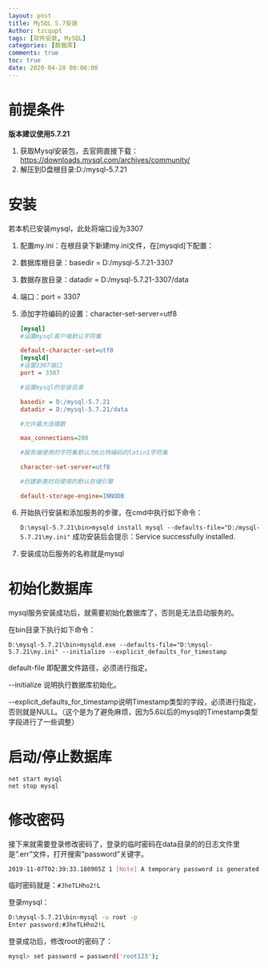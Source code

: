 ```yaml
---
layout: post
title: MySQL 5.7安装
Author: tzcqupt
tags: [软件安装, MySQL]
categories: [数据库]
comments: true
toc: true
date: 2020-04-28 00:00:00
---
```

# 前提条件

**版本建议使用5.7.21**

1. 获取Mysql安装包，去官网直接下载：https://downloads.mysql.com/archives/community/
2. 解压到D盘根目录:D:/mysql-5.7.21



# 安装

若本机已安装mysql，此处将端口设为3307

1. 配置my.ini：在根目录下新建my.ini文件，在[mysqld]下配置：

2. 数据库根目录：basedir = D:/mysql-5.7.21-3307

3. 数据存放目录：datadir = D:/mysql-5.7.21-3307/data

4. 端口：port = 3307

5. 添加字符编码的设置：character-set-server=utf8

   ~~~ini
   [mysql]
   #设置mysql客户端默认字符集
   
   default-character-set=utf8 
   [mysqld]
   #设置3307端口
   port = 3307
   
   #设置mysql的安装目录
   
   basedir = D:/mysql-5.7.21
   datadir = D:/mysql-5.7.21/data
   
   #允许最大连接数
   
   max_connections=200
   
   #服务端使用的字符集默认为8比特编码的latin1字符集
   
   character-set-server=utf8
   
   #创建新表时将使用的默认存储引擎
   
   default-storage-engine=INNODB
   ~~~

   

6. 开始执行安装和添加服务的步骤，在cmd中执行如下命令：

   `D:\mysql-5.7.21\bin>mysqld install mysql --defaults-file="D:/mysql-5.7.21\my.ini"`
   成功安装后会提示：Service successfully installed.

7. 安装成功后服务的名称就是mysql

   

# 初始化数据库

mysql服务安装成功后，就需要初始化数据库了，否则是无法启动服务的。

在bin目录下执行如下命令：

~~~shell
D:\mysql-5.7.21\bin>mysqld.exe --defaults-file="D:\mysql-5.7.21\my.ini" --initialize --explicit_defaults_for_timestamp
~~~

default-file 即配置文件路径，必须进行指定。

--initialize 说明执行数据库初始化。

--explicit_defaults_for_timestamp说明Timestamp类型的字段，必须进行指定，否则就是NULL。（这个是为了避免麻烦，因为5.6以后的mysql的Timestamp类型字段进行了一些调整）


# 启动/停止数据库

~~~shell
net start mysql
net stop mysql
~~~

# 修改密码

接下来就需要登录修改密码了，登录的临时密码在data目录的的日志文件里是”.err”文件，打开搜索”password”关键字。

~~~bash
2019-11-07T02:39:33.180905Z 1 [Note] A temporary password is generated for root@localhost: #JheTLHho2!L
~~~

临时密码就是：`#JheTLHho2!L`

登录mysql：

~~~bash
D:\mysql-5.7.21\bin>mysql -u root -p
Enter password:#JheTLHho2!L
~~~


登录成功后，修改root的密码了：

~~~bash
mysql> set password = password('root123');
~~~